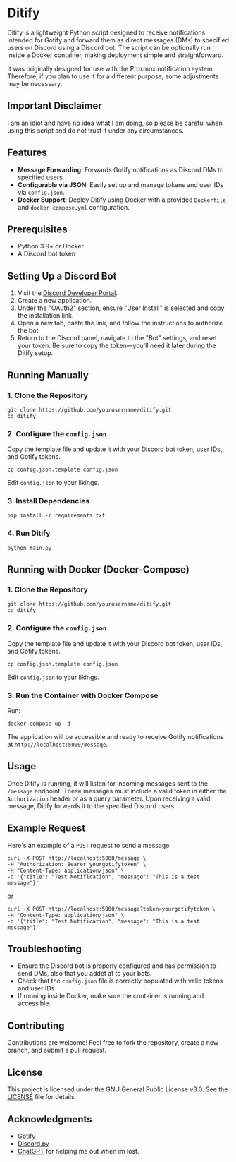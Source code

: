 # Ditify

Ditify is a lightweight Python script designed to receive notifications intended for Gotify and forward them as direct messages (DMs) to specified users on Discord using a Discord bot. The script can be optionally run inside a Docker container, making deployment simple and straightforward.

It was originally designed for use with the Proxmox notification system. Therefore, if you plan to use it for a different purpose, some adjustments may be necessary.

## Important Disclaimer

I am an idiot and have no idea what I am doing, so please be careful when using this script and do not trust it under any circumstances.

## Features

- **Message Forwarding**: Forwards Gotify notifications as Discord DMs to specified users.
- **Configurable via JSON**: Easily set up and manage tokens and user IDs via `config.json`.
- **Docker Support**: Deploy Ditify using Docker with a provided `Dockerfile` and `docker-compose.yml` configuration.

## Prerequisites

- Python 3.9+ or Docker
- A Discord bot token

## Setting Up a Discord Bot

1. Visit the [Discord Developer Portal](https://discord.com/developers/applications).
2. Create a new application.
3. Under the "OAuth2" section, ensure "User Install" is selected and copy the installation link.
4. Open a new tab, paste the link, and follow the instructions to authorize the bot.
5. Return to the Discord panel, navigate to the "Bot" settings, and reset your token. Be sure to copy the token—you'll need it later during the Ditify setup.

## Running Manually

### 1. Clone the Repository

```
git clone https://github.com/yourusername/ditify.git
cd ditify
```

### 2. Configure the `config.json`

Copy the template file and update it with your Discord bot token, user IDs, and Gotify tokens.

```
cp config.json.template config.json
```

Edit `config.json` to your likings.


### 3. Install Dependencies

```
pip install -r requirements.txt
```

### 4. Run Ditify

```
python main.py
```

## Running with Docker (Docker-Compose)

### 1. Clone the Repository

```
git clone https://github.com/yourusername/ditify.git
cd ditify
```

### 2. Configure the `config.json`

Copy the template file and update it with your Discord bot token, user IDs, and Gotify tokens.

```
cp config.json.template config.json
```

Edit `config.json` to your likings.

### 3. Run the Container with Docker Compose

Run:

```
docker-compose up -d
```

The application will be accessible and ready to receive Gotify notifications at `http://localhost:5000/message`.

## Usage

Once Ditify is running, it will listen for incoming messages sent to the `/message` endpoint. These messages must include a valid token in either the `Authorization` header or as a query parameter. Upon receiving a valid message, Ditify forwards it to the specified Discord users.

## Example Request

Here's an example of a `POST` request to send a message:

```
curl -X POST http://localhost:5000/message \
-H "Authorization: Bearer yourgotifytoken" \
-H "Content-Type: application/json" \
-d '{"title": "Test Notification", "message": "This is a test message"}'
```
or
```
curl -X POST http://localhost:5000/message?token=yourgotifytoken \
-H "Content-Type: application/json" \
-d '{"title": "Test Notification", "message": "This is a test message"}'
```

## Troubleshooting

- Ensure the Discord bot is properly configured and has permission to send DMs, also that you addet at to your bots.
- Check that the `config.json` file is correctly populated with valid tokens and user IDs.
- If running inside Docker, make sure the container is running and accessible.

## Contributing

Contributions are welcome! Feel free to fork the repository, create a new branch, and submit a pull request.

## License

This project is licensed under the GNU General Public License v3.0. See the [LICENSE](LICENSE) file for details.

## Acknowledgments

- [Gotify](https://gotify.net)
- [Discord.py](https://discordpy.readthedocs.io)
- [ChatGPT](https://chatgpt.com/) for helping me out when im lost.
